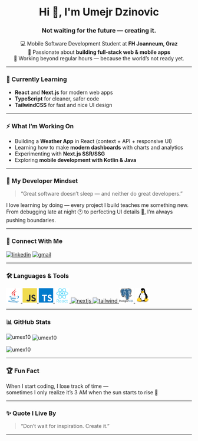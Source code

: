 <h1 align="center">Hi 👋, I'm Umejr Dzinovic</h1>
<h3 align="center">Not waiting for the future — creating it.</h3>

<p align="center">
  💻 Mobile Software Development Student at <strong>FH Joanneum, Graz</strong>  
  <br>
  🚀 Passionate about <strong>building full-stack web & mobile apps</strong>  
  <br>
  🌙 Working beyond regular hours — because the world’s not ready yet.
</p>

---

### 🌱 Currently Learning
- **React** and **Next.js** for modern web apps  
- **TypeScript** for cleaner, safer code  
- **TailwindCSS** for fast and nice UI design  

---

### ⚡ What I’m Working On
- Building a **Weather App** in React (context + API + responsive UI)  
- Learning how to make **modern dashboards** with charts and analytics  
- Experimenting with **Next.js SSR/SSG**  
- Exploring **mobile development with Kotlin & Java**

---

### 🧠 My Developer Mindset
> “Great software doesn’t sleep — and neither do great developers.”

I love learning by doing — every project I build teaches me something new.  
From debugging late at night 🕐 to perfecting UI details 🎨, I’m always pushing boundaries.  

---

### 🤝 Connect With Me
<p align="left">
<a href="[https://www.linkedin.com/in/umejr-dzinovic/](https://www.linkedin.com/in/umejr-dzinovic-4083a6343/)" target="blank"><img align="center" src="https://cdn.jsdelivr.net/gh/devicons/devicon/icons/linkedin/linkedin-original.svg" alt="linkedin" height="40" width="40" /></a>
<a href="mailto:umi.dzinovic10@gmail.com" target="blank"><img align="center" src="https://cdn.jsdelivr.net/gh/simple-icons/simple-icons/icons/gmail.svg" alt="gmail" height="35" width="35" /></a>
</p>

---

### 🛠️ Languages & Tools
<p align="left"> 
<a href="https://www.java.com" target="_blank" rel="noreferrer"> <img src="https://raw.githubusercontent.com/devicons/devicon/master/icons/java/java-original.svg" alt="java" width="40" height="40"/> </a>
<a href="https://developer.mozilla.org/en-US/docs/Web/JavaScript" target="_blank" rel="noreferrer"> <img src="https://raw.githubusercontent.com/devicons/devicon/master/icons/javascript/javascript-original.svg" alt="javascript" width="40" height="40"/> </a>
<a href="https://www.typescriptlang.org/" target="_blank" rel="noreferrer"> <img src="https://raw.githubusercontent.com/devicons/devicon/master/icons/typescript/typescript-original.svg" alt="typescript" width="40" height="40"/> </a>
<a href="https://reactjs.org/" target="_blank" rel="noreferrer"> <img src="https://raw.githubusercontent.com/devicons/devicon/master/icons/react/react-original-wordmark.svg" alt="react" width="40" height="40"/> </a>
<a href="https://nextjs.org/" target="_blank" rel="noreferrer"> <img src="https://cdn.worldvectorlogo.com/logos/nextjs-2.svg" alt="nextjs" width="40" height="40"/> </a>
<a href="https://tailwindcss.com/" target="_blank" rel="noreferrer"> <img src="https://www.vectorlogo.zone/logos/tailwindcss/tailwindcss-icon.svg" alt="tailwind" width="40" height="40"/> </a>
<a href="https://www.postgresql.org" target="_blank" rel="noreferrer"> <img src="https://raw.githubusercontent.com/devicons/devicon/master/icons/postgresql/postgresql-original-wordmark.svg" alt="postgresql" width="40" height="40"/> </a>
<a href="https://www.linux.org/" target="_blank" rel="noreferrer"> <img src="https://raw.githubusercontent.com/devicons/devicon/master/icons/linux/linux-original.svg" alt="linux" width="40" height="40"/> </a>
</p>

---

### 📊 GitHub Stats
<p><img align="left" src="https://github-readme-stats.vercel.app/api/top-langs?username=umex10&show_icons=true&locale=en&layout=compact&theme=tokyonight" alt="umex10" /></p>

<p>&nbsp;<img align="center" src="https://github-readme-stats.vercel.app/api?username=umex10&show_icons=true&theme=tokyonight&locale=en" alt="umex10" /></p>

<p><img align="center" src="https://github-readme-streak-stats.herokuapp.com/?user=umex10&theme=tokyonight" alt="umex10" /></p>

---

### 🏆 Fun Fact
When I start coding, I lose track of time —  
sometimes I only realize it’s 3 AM when the sun starts to rise 🌅

---

### ✨ Quote I Live By
> “Don’t wait for inspiration. Create it.”

---
